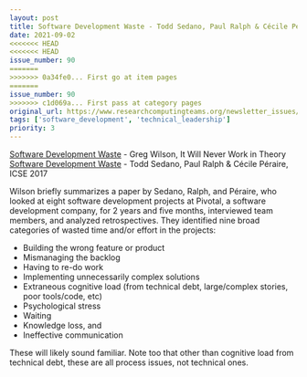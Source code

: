 ```yaml
---
layout: post
title: Software Development Waste - Todd Sedano, Paul Ralph & Cécile Péraire, ICSE 2017
date: 2021-09-02
<<<<<<< HEAD
<<<<<<< HEAD
issue_number: 90
=======
>>>>>>> 0a34fe0... First go at item pages
=======
issue_number: 90
>>>>>>> c1d069a... First pass at category pages
original_url: https://www.researchcomputingteams.org/newsletter_issues/0090
tags: ['software_development', 'technical_leadership']
priority: 3
---
```


<!-- markdownlint-disable MD033 -->
<!-- markdownlint-disable MD041 -->
<!-- markdownlint-disable MD049 -->

[Software Development Waste](https://neverworkintheory.org/2021/08/29/software-development-waste.html) - Greg Wilson, It Will Never Work in Theory
[Software Development Waste](https://ieeexplore.ieee.org/document/7985656) - Todd Sedano, Paul Ralph & Cécile Péraire, ICSE 2017

Wilson briefly summarizes a paper by Sedano, Ralph, and Péraire, who looked at eight software development projects at Pivotal, a software development company, for 2 years and five months, interviewed team members, and analyzed retrospectives. They identified nine broad categories of wasted time and/or effort in the projects:

- Building the wrong feature or product
- Mismanaging the backlog
- Having to re-do work
- Implementing unnecessarily complex solutions
- Extraneous cognitive load (from technical debt, large/complex stories, poor tools/code, etc)
- Psychological stress
- Waiting
- Knowledge loss, and
- Ineffective communication

These will likely sound familiar.  Note too that other than cognitive load from technical debt, these are all process issues, not technical ones.